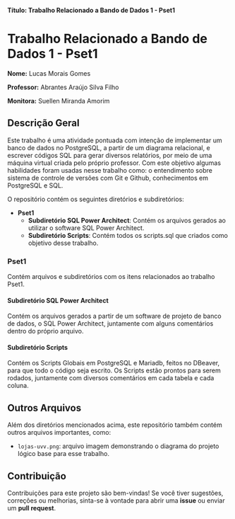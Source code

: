 **Título: Trabalho Relacionado a Bando de Dados 1 - Pset1**

# Trabalho Relacionado a Bando de Dados 1 - Pset1

**Nome:** Lucas Morais Gomes

**Professor:** Abrantes Araújo Silva Filho

**Monitora:** Suellen Miranda Amorim

## Descrição Geral

Este trabalho é uma atividade pontuada com intenção de implementar um banco de dados no PostgreSQL, a partir de um diagrama relacional, e escrever códigos SQL para gerar diversos relatórios, por meio de uma máquina virtual criada pelo próprio professor. Com este objetivo algumas habilidades foram usadas nesse trabalho como: o entendimento sobre sistema de controle de versões com Git e Github, conhecimentos em PostgreSQL e SQL.

O repositório contém os seguintes diretórios e subdiretórios:

- **Pset1**
  - **Subdiretório SQL Power Architect**: Contém os arquivos gerados ao utilizar o software SQL Power Architect.
  - **Subdiretório Scripts**: Contém todos os scripts.sql que criados como objetivo desse trabalho.

### Pset1

Contém arquivos e subdiretórios com os itens relacionados ao trabalho Pset1.

#### Subdiretório SQL Power Architect

Contém os arquivos gerados a partir de um software de projeto de banco de dados, o SQL Power Architect, juntamente com alguns comentários dentro do próprio arquivo.

#### Subdiretório Scripts

Contém os Scripts Globais em PostgreSQL e Mariadb, feitos no DBeaver, para que todo o código seja escrito. Os Scripts estão prontos para serem rodados, juntamente com diversos comentários em cada tabela e cada coluna.


## Outros Arquivos

Além dos diretórios mencionados acima, este repositório também contém outros arquivos importantes, como:

- `lojas-uvv.png`: arquivo imagem demonstrando o diagrama do projeto lógico base para esse trabalho.

## Contribuição

Contribuições para este projeto são bem-vindas! Se você tiver sugestões, correções ou melhorias, sinta-se à vontade para abrir uma **issue** ou enviar um **pull request**.
